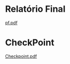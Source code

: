 # Relatório Final 
[pf.pdf](https://github.com/bernardoleite/LPOO1617_T5G12/files/1066113/pf.pdf)

# CheckPoint
[Checkpoint.pdf](https://github.com/bernardoleite/LPOO1617_T5G12/files/1066114/Checkpoint.pdf)
